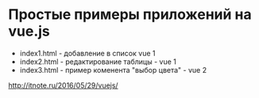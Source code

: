 # Простые примеры приложений на vue.js

<ul>
    <li>index1.html - добавление в список vue 1</li>
    <li>index2.html - редактирование таблицы - vue 1</li>
	<li>index3.html - пример коменента "выбор цвета" - vue 2</li>
</ul>

http://itnote.ru/2016/05/29/vuejs/
